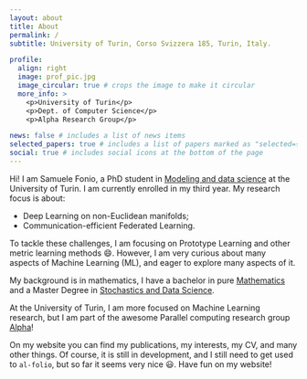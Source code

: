 ```yaml
---
layout: about
title: About
permalink: /
subtitle: University of Turin, Corso Svizzera 185, Turin, Italy. 

profile:
  align: right
  image: prof_pic.jpg
  image_circular: true # crops the image to make it circular
  more_info: >
    <p>University of Turin</p>
    <p>Dept. of Computer Science</p>
    <p>Alpha Research Group</p>

news: false # includes a list of news items
selected_papers: true # includes a list of papers marked as "selected={true}"
social: true # includes social icons at the bottom of the page
---
```


Hi! I am Samuele Fonio, a PhD student in [Modeling and data science](https://dottorato-mds.campusnet.unito.it/do/home.pl) at the University of Turin. I am currently enrolled in my third year. My research focus is about:
- Deep Learning on non-Euclidean manifolds;
- Communication-efficient Federated Learning.  

To tackle these challenges, I am focusing on Prototype Learning and other metric learning methods :smile:.
However, I am very curious about many aspects of Machine Learning (ML), and eager to explore many aspects of it. 

My background is in mathematics, I have a bachelor in pure [Mathematics](https://www.matematica.unito.it/do/home.pl) and a Master Degree in [Stochastics and Data Science](https://www.master-sds.unito.it/do/home.pl). 

At the University of Turin, I am more focused on Machine Learning research, but I am part of the awesome Parallel computing research group [Alpha](https://alpha.di.unito.it)!

On my website you can find my publications, my interests, my CV, and many other things. Of course, it is still in development, and I still need to get used to `al-folio`, but so far it seems very nice :smiley:. Have fun on my website!

<!-- Write your biography here. Tell the world about yourself. Link to your favorite [subreddit](http://reddit.com). You can put a picture in, too. The code is already in, just name your picture `prof_pic.jpg` and put it in the `img/` folder.

Put your address / P.O. box / other info right below your picture. You can also disable any of these elements by editing `profile` property of the YAML header of your `_pages/about.md`. Edit `_bibliography/papers.bib` and Jekyll will render your [publications page](/al-folio/publications/) automatically.

Link to your social media connections, too. This theme is set up to use [Font Awesome icons](https://fontawesome.com/) and [Academicons](https://jpswalsh.github.io/academicons/), like the ones below. Add your Facebook, Twitter, LinkedIn, Google Scholar, or just disable all of them. -->
